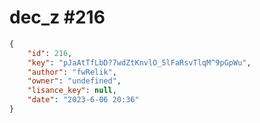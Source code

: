 
# dec_z #216
                
```JSON
{
    "id": 216,
    "key": "pJaAtTfLbD?7wdZtKnvlO_5lFaRsvTlqM^9pGpWu",
    "author": "fwRelik",
    "owner": "undefined",
    "lisance_key": null,
    "date": "2023-6-06 20:36"
}
```
    